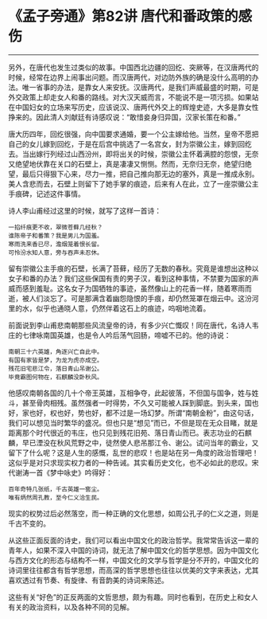 # 《孟子旁通》第82讲 唐代和番政策的感伤

------

另外，在唐代也发生过类似的故事。中国西北边疆的回纥、突厥等，在汉唐两代的时候，经常在边界上闹事出问题。而汉唐两代，对边防外族的确是没什么高明的办法。唯一省事的办法，是靠女人来安抚。汉唐两代，是我们声威最盛的时期，可是外交政策上却走女人和番的路线。对大汉天威而言，不能说不是一项污损。如果站在中国妇女的立场来写历史，应该说汉、唐两代外交上的辉煌史迹，大多是靠女性挣来的。因此清人刘献廷有诗感叹说：“敢惜妾身归异国，汉家长策在和番。”

唐大历四年，回纥很强，向中国要求通婚，要一个公主嫁给他。当然，皇帝不愿把自己的女儿嫁到回纥，于是在后宫中挑选了一名宫女，封为崇徽公主，嫁到回纥去。当出嫁行列经过山西汾州，即将出关的时候，崇徽公主怀着满腔的怨恨，无奈又绝望地伏靠在关口的石壁上，真是凄凄又恻恻。然而，无奈归无奈，绝望归绝望，最后只得狠下心来，尽力一推，把自己推向那无边的塞外，真是一推成永别。美人含悲而去，石壁上则留下了她手掌的痕迹，后来有人在此，立了一座崇徽公主手痕碑，记述这件事情。

诗人李山甫经过这里的时候，就写了这样一首诗：
```
一掐纤痕更不收，翠微苍藓几经秋？
谁陈帝子和番策？我是男儿为国羞。
寒雨洗来香已尽，澹烟笼着恨长留。
可怜汾水知人意，旁与吞声未忍休。
```
留有崇徽公主手痕的石壁，长满了苔藓，经历了无数的春秋。究竟是谁想出这种以女子和番的办法？我们这些保国有责的男子汉，看到这种事情，不禁要为国家的声威而感到羞耻。这名女子为国牺牲的事迹，虽然像山上的花香一样，随着寒雨而逝，被人们淡忘了。可是那满含着幽怨隐恨的手痕，却仍然笼罩在烟云中。这汾河里的水，似乎也通晓人意，仍然伴着这石上的痕迹，呜咽地流着。

前面说到李山甫悲南朝那些风流皇帝的诗，有多少兴亡慨叹！同在唐代，名诗人韦庄的七律咏南国英雄，也是令人吟后荡气回肠，啼嘘不已的。他的诗说：
```
南朝三十六英雄，角逐兴亡自此中。
有国有家皆是梦，为龙为虎亦成空。
残花旧宅悲江令，落日青山吊谢公。
毕竟霸图何物在，石麒麟没卧秋风。
```
他感叹南朝各国的几十个帝王英雄，互相争夺，此起彼落，不但国与国争，姓与姓斗，甚至骨肉相残。虽然强者一时得势，不久又可能被人踩到脚底。到头来，国也好，家也好，权也好，势也好，都不过是一场幻梦。所谓“南朝金粉”，由这句话，我们可以想见当时繁华的盛况。但也只是“想见”而已，不但是现在无众目睹，就是距离那个时代很近的韦庄，也只见到残花旧苑、落日青山而已。表志功业的石麒麟，早已湮没在秋风荒野之中，徒然使人悲吊那江令、谢公。试问当年的霸业，又留下了什么呢？这是人生的感慨，乱世的悲叹！也是站在另一角度的政治哲理吧！这似乎是对只求现实权力者的一种告诫。其实看历史文化，也不必如此的悲叹。宋代谢涛一首《梦中咏史》吟得好：
```
百年奇特几张纸，千古英雄一窖尘。
唯有炳然周孔教，至今仁义洽生民。
```
现实的权势过后必然落空，而一种正确的文化思想，如周公孔子的仁义之道，则是千古不变的。

从这些正面反面的诗史，我们可以看出中国文化的政治哲学。我常常告诉这一辈的青年人，如果不深入中国的诗词，就无法了解中国文化的哲学思想。因为中国文化与西方文化的形态与结构不一样，中国文化的文学与哲学是分不开的，中国文化的诗词里往往都含有哲学思想，而高深的哲学思想也往往以优美的文字来表达，尤其喜欢透过有节奏、有旋律、有音韵美的诗词来陈述。

这些有关“好色”的正反两面的文哲思想，颇为有趣。同时也看到，在历史上和女人有关的政治资料，以及各种不同的见解。

